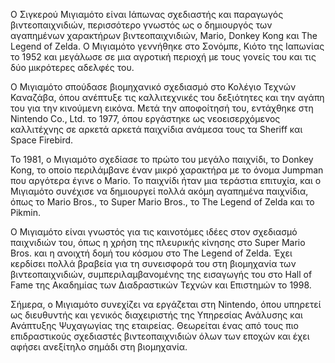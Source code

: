 Ο Σιγκερού Μιγιαμότο είναι Ιάπωνας σχεδιαστής και παραγωγός βιντεοπαιχνιδιών, περισσότερο γνωστός ως ο δημιουργός των αγαπημένων χαρακτήρων βιντεοπαιχνιδιών, Mario, Donkey Kong και The Legend of Zelda. Ο Μιγιαμότο γεννήθηκε στο Σονόμπε, Κιότο της Ιαπωνίας το 1952 και μεγάλωσε σε μια αγροτική περιοχή με τους γονείς του και τις δύο μικρότερες αδελφές του.

Ο Μιγιαμότο σπούδασε βιομηχανικό σχεδιασμό στο Κολέγιο Τεχνών Καναζάβα, όπου ανέπτυξε τις καλλιτεχνικές του δεξιότητες και την αγάπη του για την κινούμενη εικόνα. Μετά την αποφοίτησή του, εντάχθηκε στη Nintendo Co., Ltd. το 1977, όπου εργάστηκε ως νεοεισερχόμενος καλλιτέχνης σε αρκετά αρκετά παιχνίδια ανάμεσα τους τα Sheriff και Space Firebird.

Το 1981, ο Μιγιαμότο σχεδίασε το πρώτο του μεγάλο παιχνίδι, το Donkey Kong, το οποίο περιλάμβανε έναν μικρό χαρακτήρα με το όνομα Jumpman που αργότερα έγινε ο Mario. Το παιχνίδι ήταν μια τεράστια επιτυχία, και ο Μιγιαμότο συνέχισε να δημιουργεί πολλά ακόμη αγαπημένα παιχνίδια, όπως το Mario Bros., το Super Mario Bros., το The Legend of Zelda και το Pikmin.

Ο Μιγιαμότο είναι γνωστός για τις καινοτόμες ιδέες στον σχεδιασμό παιχνιδιών του, όπως η χρήση της πλευρικής κίνησης στο Super Mario Bros. και η ανοιχτή δομή του κόσμου στο The Legend of Zelda. Έχει κερδίσει πολλά βραβεία για τη συνεισφορά του στη βιομηχανία των βιντεοπαιχνιδιών, συμπεριλαμβανομένης της εισαγωγής του στο Hall of Fame της Ακαδημίας των Διαδραστικών Τεχνών και Επιστημών το 1998.

Σήμερα, ο Μιγιαμότο συνεχίζει να εργάζεται στη Nintendo, όπου υπηρετεί ως διευθυντής και γενικός διαχειριστής της Υπηρεσίας Ανάλυσης και Ανάπτυξης Ψυχαγωγίας της εταιρείας. Θεωρείται ένας από τους πιο επιδραστικούς σχεδιαστές βιντεοπαιχνιδιών όλων των εποχών και έχει αφήσει ανεξίτηλο σημάδι στη βιομηχανία.

